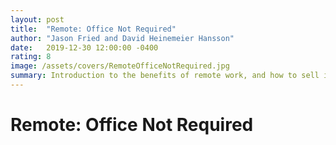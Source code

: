 ```yaml
---
layout: post
title:  "Remote: Office Not Required"
author: "Jason Fried and David Heinemeier Hansson"
date:   2019-12-30 12:00:00 -0400
rating: 8
image: /assets/covers/RemoteOfficeNotRequired.jpg
summary: Introduction to the benefits of remote work, and how to sell it as a viable option to decision makers at your company. Briefly touches on strategies for success while working remote, and how remote teams can operate most efficiently. Best serves folks looking to go remote, or just starting to work away from the office. 
---
```


# Remote: Office Not Required


